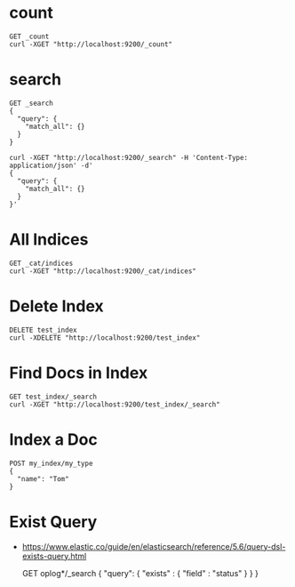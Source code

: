 # count

    GET _count 
    curl -XGET "http://localhost:9200/_count"

# search

    GET _search
    {
      "query": {
        "match_all": {}
      }
    }

    curl -XGET "http://localhost:9200/_search" -H 'Content-Type: application/json' -d'
    {
      "query": {
        "match_all": {}
      }
    }'


# All Indices

    GET _cat/indices
    curl -XGET "http://localhost:9200/_cat/indices"

# Delete Index

    DELETE test_index 
    curl -XDELETE "http://localhost:9200/test_index"

# Find Docs in Index

    GET test_index/_search
    curl -XGET "http://localhost:9200/test_index/_search"


# Index a Doc

    POST my_index/my_type
    {
      "name": "Tom"
    }

# Exist Query

- https://www.elastic.co/guide/en/elasticsearch/reference/5.6/query-dsl-exists-query.html

    GET oplog*/_search
    {
        "query": {
            "exists" : { "field" : "status" }
        }
    }
